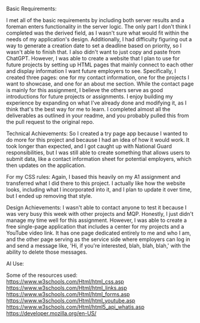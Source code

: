 Basic Requirements:

I met all of the basic requirements by including both server results and a foreman enters functionality in the server logic. The only part I don't think I completed was the derived field, as I wasn't sure what would fit within the needs of my application's design. Additionally, I had difficulty figuring out a way to generate a creation date to set a deadline based on priority, so I wasn't able to finish that. I also didn't want to just copy and paste from ChatGPT. However, I was able to create a website that I plan to use for future projects by setting up HTML pages that mainly connect to each other and display information I want future employers to see. Specifically, I created three pages: one for my contact information, one for the projects I want to showcase, and one for an about me section. While the contact page is mainly for this assignment, I believe the others serve as good introductions for future projects or assignments. I enjoy building my experience by expanding on what I've already done and modifying it, as I think that's the best way for me to learn. I completed almost all the deliverables as outlined in your readme, and you probably pulled this from the pull request to the original repo.


Technical Achievements:
So I created a try page app because I wanted to do more for this project and because I had an idea of how it would work. It took longer than expected, and I got caught up with National Guard responsibilities, but I was still able to create something that allows users to submit data, like a contact information sheet for potential employers, which then updates on the application.


For my CSS rules:
Again, I based this heavily on my A1 assignment and transferred what I did there to this project. I actually like how the website looks, including what I incorporated into it, and I plan to update it over time, but I ended up removing that style.

Design Achievements:
I wasn't able to contact anyone to test it because I was very busy this week with other projects and MQP. Honestly, I just didn't manage my time well for this assignment. However, I was able to create a free single-page application that includes a center for my projects and a YouTube video link. It has one page dedicated entirely to me and who I am, and the other page serving as the service side where employers can log in and send a message like, 'Hi, if you're interested, blah, blah, blah,' with the ability to delete those messages.



AI Use:


Some of the resources used:
https://www.w3schools.com/Html/html_css.asp 
https://www.w3schools.com/Html/html_links.asp 
https://www.w3schools.com/Html/html_forms.asp 
https://www.w3schools.com/Html/html_youtube.asp  
https://www.w3schools.com/Html/html5_api_whatis.asp 
https://developer.mozilla.org/en-US/
